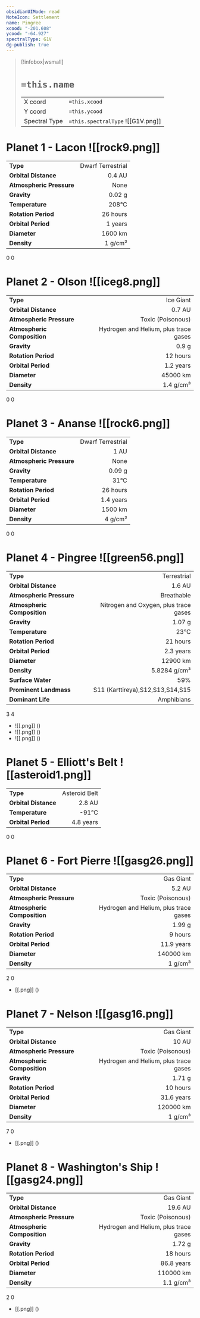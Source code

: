 ```yaml
---
obsidianUIMode: read
NoteIcon: Settlement
name: Pingree
xcood: "-201.608"
ycood: "-64.927"
spectralType: G1V
dg-publish: true
---
```

> [!infobox|wsmall]
> # `=this.name`
> | | |
> | - | - |
> | X coord | `=this.xcood` |
> | Y coord| `=this.ycood` |
> | Spectral Type | `=this.spectralType` ![[G1V.png]] |

# Planet 1 - Lacon ![[rock9.png]]
|                             |                           |
| --------------------------- | -------------------------:|
| **Type**                    |             Dwarf Terrestrial |
| **Orbital Distance**        |   0.4 AU |
| **Atmospheric Pressure**    |       None |
| **Gravity**                 |        0.02 g |
| **Temperature**             |    208°C |
| **Rotation Period**         |  26 hours |
| **Orbital Period** | 1 years |
| **Diameter**                |      1600 km | 
| **Density**                 |    1 g/cm³ |



0
0



# Planet 2 - Olson ![[iceg8.png]]
|                             |                           |
| --------------------------- | -------------------------:|
| **Type**                    |             Ice Giant |
| **Orbital Distance**        |   0.7 AU |
| **Atmospheric Pressure**    |       Toxic (Poisonous) |
| **Atmospheric Composition** |      Hydrogen and Helium, plus trace gases |
| **Gravity**                 |        0.9 g |
| **Rotation Period**         |  12 hours |
| **Orbital Period** | 1.2 years |
| **Diameter**                |      45000 km | 
| **Density**                 |    1.4 g/cm³ |



0
0



# Planet 3 - Ananse ![[rock6.png]]
|                             |                           |
| --------------------------- | -------------------------:|
| **Type**                    |             Dwarf Terrestrial |
| **Orbital Distance**        |   1 AU |
| **Atmospheric Pressure**    |       None |
| **Gravity**                 |        0.09 g |
| **Temperature**             |    31°C |
| **Rotation Period**         |  26 hours |
| **Orbital Period** | 1.4 years |
| **Diameter**                |      1500 km | 
| **Density**                 |    4 g/cm³ |



0
0



# Planet 4 - Pingree ![[green56.png]]
|                             |                           |
| --------------------------- | -------------------------:|
| **Type**                    |             Terrestrial |
| **Orbital Distance**        |   1.6 AU |
| **Atmospheric Pressure**    |       Breathable |
| **Atmospheric Composition** |      Nitrogen and Oxygen, plus trace gases |
| **Gravity**                 |        1.07 g |
| **Temperature**             |    23°C |
| **Rotation Period**         |  21 hours |
| **Orbital Period** | 2.3 years |
| **Diameter**                |      12900 km | 
| **Density**                 |    5.8284 g/cm³ |
| **Surface Water**           |           59% | 
| **Prominent Landmass**      |         S11 (Karttireya),S12,S13,S14,S15 | 
| **Dominant Life**           |         Amphibians |



3
4

- ![[.png]]  ()
- ![[.png]]  ()
- ![[.png]]  ()


# Planet 5 - Elliott's Belt ![[asteroid1.png]]
|                             |                           |
| --------------------------- | -------------------------:|
| **Type**                    |             Asteroid Belt |
| **Orbital Distance**        |   2.8 AU |
| **Temperature**             |    -91°C |
| **Orbital Period** | 4.8 years |



0
0



# Planet 6 - Fort Pierre ![[gasg26.png]]
|                             |                           |
| --------------------------- | -------------------------:|
| **Type**                    |             Gas Giant |
| **Orbital Distance**        |   5.2 AU |
| **Atmospheric Pressure**    |       Toxic (Poisonous) |
| **Atmospheric Composition** |      Hydrogen and Helium, plus trace gases |
| **Gravity**                 |        1.99 g |
| **Rotation Period**         |  9 hours |
| **Orbital Period** | 11.9 years |
| **Diameter**                |      140000 km | 
| **Density**                 |    1 g/cm³ |



2
0

- [[.png]]  ()

# Planet 7 - Nelson ![[gasg16.png]]
|                             |                           |
| --------------------------- | -------------------------:|
| **Type**                    |             Gas Giant |
| **Orbital Distance**        |   10 AU |
| **Atmospheric Pressure**    |       Toxic (Poisonous) |
| **Atmospheric Composition** |      Hydrogen and Helium, plus trace gases |
| **Gravity**                 |        1.71 g |
| **Rotation Period**         |  10 hours |
| **Orbital Period** | 31.6 years |
| **Diameter**                |      120000 km | 
| **Density**                 |    1 g/cm³ |



7
0

- [[.png]]  ()

# Planet 8 - Washington's Ship ![[gasg24.png]]
|                             |                           |
| --------------------------- | -------------------------:|
| **Type**                    |             Gas Giant |
| **Orbital Distance**        |   19.6 AU |
| **Atmospheric Pressure**    |       Toxic (Poisonous) |
| **Atmospheric Composition** |      Hydrogen and Helium, plus trace gases |
| **Gravity**                 |        1.72 g |
| **Rotation Period**         |  18 hours |
| **Orbital Period** | 86.8 years |
| **Diameter**                |      110000 km | 
| **Density**                 |    1.1 g/cm³ |



2
0

- [[.png]]  ()

